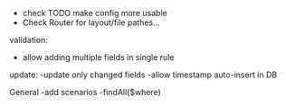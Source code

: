 - check TODO make config more usable
- Check Router for layout/file pathes...


validation:
- allow adding multiple fields in single rule

update:
-update only changed fields
-allow timestamp auto-insert in DB

General
-add scenarios
-findAll($where)



